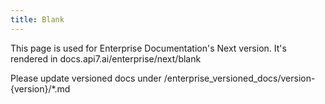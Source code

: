 ```yaml
---
title: Blank
---
```


This page is used for Enterprise Documentation's Next version. It's rendered in docs.api7.ai/enterprise/next/blank

Please update versioned docs under /enterprise_versioned_docs/version-{version}/*.md
